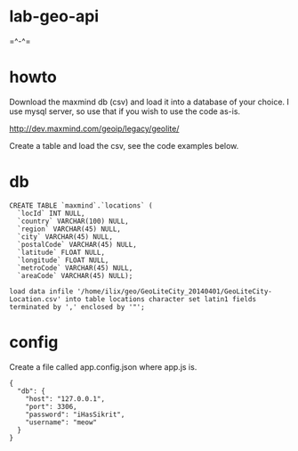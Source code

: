 lab-geo-api
===========

=^-^=

howto
===========

Download the maxmind db (csv) and load it into a database of your choice. I use mysql server, so use that if you wish to use the code as-is.

http://dev.maxmind.com/geoip/legacy/geolite/

Create a table and load the csv, see the code examples below.

db
===========

```
CREATE TABLE `maxmind`.`locations` (
  `locId` INT NULL,
  `country` VARCHAR(100) NULL,
  `region` VARCHAR(45) NULL,
  `city` VARCHAR(45) NULL,
  `postalCode` VARCHAR(45) NULL,
  `latitude` FLOAT NULL,
  `longitude` FLOAT NULL,
  `metroCode` VARCHAR(45) NULL,
  `areaCode` VARCHAR(45) NULL);
```

```
load data infile '/home/ilix/geo/GeoLiteCity_20140401/GeoLiteCity-Location.csv' into table locations character set latin1 fields terminated by ',' enclosed by '"';
```

config
===========

Create a file called app.config.json where app.js is.

```
{
  "db": {
    "host": "127.0.0.1",
    "port": 3306,
    "password": "iHasSikrit",
    "username": "meow"
  }
}
```
